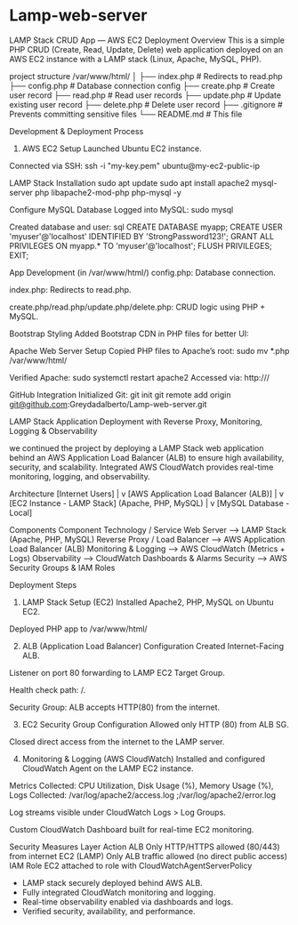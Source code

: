 # Lamp-web-server
LAMP Stack CRUD App — AWS EC2 Deployment
Overview
This is a simple PHP CRUD (Create, Read, Update, Delete) web application deployed on an AWS EC2 instance with a LAMP stack (Linux, Apache, MySQL, PHP).

project structure
/var/www/html/
│
├── index.php         # Redirects to read.php
├── config.php        # Database connection config
├── create.php        # Create user record
├── read.php          # Read user records
├── update.php        # Update existing user record
├── delete.php        # Delete user record
├── .gitignore        # Prevents committing sensitive files
└── README.md         # This file

Development & Deployment Process
1. AWS EC2 Setup
Launched Ubuntu EC2 instance.

Connected via SSH:
ssh -i "my-key.pem" ubuntu@my-ec2-public-ip

LAMP Stack Installation
sudo apt update
sudo apt install apache2 mysql-server php libapache2-mod-php php-mysql -y

Configure MySQL Database
Logged into MySQL:
sudo mysql

Created database and user:
sql
CREATE DATABASE myapp;
CREATE USER 'myuser'@'localhost' IDENTIFIED BY 'StrongPassword123!';
GRANT ALL PRIVILEGES ON myapp.* TO 'myuser'@'localhost';
FLUSH PRIVILEGES;
EXIT;

App Development (in /var/www/html/)
config.php: Database connection.

index.php: Redirects to read.php.

create.php/read.php/update.php/delete.php: CRUD logic using PHP + MySQL.

Bootstrap Styling 
Added Bootstrap CDN in PHP files for better UI:
<link href="https://cdn.jsdelivr.net/npm/bootstrap@5.3.0/dist/css/bootstrap.min.css" rel="stylesheet">


Apache Web Server Setup
Copied PHP files to Apache’s root:
sudo mv *.php /var/www/html/

Verified Apache:
sudo systemctl restart apache2
Accessed via:
http://<EC2-Public-IP>/


GitHub Integration
Initialized Git:
git init
git remote add origin git@github.com:Greydadalberto/Lamp-web-server.git

LAMP Stack Application Deployment with Reverse Proxy, Monitoring, Logging & Observability

we continued the project by deploying a LAMP Stack web application behind an AWS Application Load Balancer (ALB) to ensure high availability, security, and scalability. Integrated AWS CloudWatch provides real-time monitoring, logging, and observability.


Architecture
                [Internet Users]
                       |
                       v
           [AWS Application Load Balancer (ALB)]
                       |
                       v
               [EC2 Instance - LAMP Stack]
               (Apache, PHP, MySQL)
                       |
                       v
               [MySQL Database - Local]


Components 
Component	Technology / Service
Web Server	--> LAMP Stack (Apache, PHP, MySQL)
Reverse Proxy / Load Balancer	--> AWS Application Load Balancer (ALB)
Monitoring & Logging -->	AWS CloudWatch (Metrics + Logs)
Observability	--> CloudWatch Dashboards & Alarms
Security -->	AWS Security Groups & IAM Roles


Deployment Steps
1. LAMP Stack Setup (EC2)
Installed Apache2, PHP, MySQL on Ubuntu EC2.

Deployed PHP app to /var/www/html/

2. ALB (Application Load Balancer) Configuration
Created Internet-Facing ALB.

Listener on port 80 forwarding to LAMP EC2 Target Group.

Health check path: /.

Security Group: ALB accepts HTTP(80) from the internet.

3. EC2 Security Group Configuration
Allowed only HTTP (80) from ALB SG.

Closed direct access from the internet to the LAMP server.


4. Monitoring & Logging (AWS CloudWatch)
Installed and configured CloudWatch Agent on the LAMP EC2 instance.

Metrics Collected:  CPU Utilization, Disk Usage (%), Memory Usage (%), 
Logs Collected: /var/log/apache2/access.log ;/var/log/apache2/error.log

Log streams visible under CloudWatch Logs > Log Groups.

Custom CloudWatch Dashboard built for real-time EC2 monitoring.


Security Measures
Layer	Action
ALB	Only HTTP/HTTPS allowed (80/443) from internet
EC2 (LAMP)	Only ALB traffic allowed (no direct public access)
IAM Role	EC2 attached to role with CloudWatchAgentServerPolicy

- LAMP stack securely deployed behind AWS ALB.
- Fully integrated CloudWatch monitoring and logging.
- Real-time observability enabled via dashboards and logs.
- Verified security, availability, and performance.


